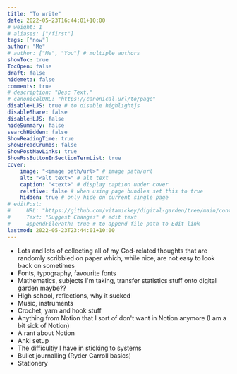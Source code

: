 ```yaml
---
title: "To write"
date: 2022-05-23T16:44:01+10:00
# weight: 1
# aliases: ["/first"]
tags: ["now"]
author: "Me"
# author: ["Me", "You"] # multiple authors
showToc: true
TocOpen: false
draft: false
hidemeta: false
comments: true
# description: "Desc Text."
# canonicalURL: "https://canonical.url/to/page"
disableHLJS: true # to disable highlightjs
disableShare: false
disableHLJS: false
hideSummary: false
searchHidden: false
ShowReadingTime: true
ShowBreadCrumbs: false
ShowPostNavLinks: true
ShowRssButtonInSectionTermList: true
cover:
    image: "<image path/url>" # image path/url
    alt: "<alt text>" # alt text
    caption: "<text>" # display caption under cover
    relative: false # when using page bundles set this to true
    hidden: true # only hide on current single page
# editPost:
#     URL: "https://github.com/vitamickey/digital-garden/tree/main/content"
#     Text: "Suggest Changes" # edit text
#     appendFilePath: true # to append file path to Edit link
lastmod: 2022-05-23T23:44:01+10:00
---
```


- Lots and lots of collecting all of my God-related thoughts that are randomly scribbled on paper which, while nice, are not easy to look back on sometimes
- Fonts, typography, favourite fonts
- Mathematics, subjects I'm taking, transfer statistics stuff onto digital garden maybe??
- High school, reflections, why it sucked
- Music, instruments
- Crochet, yarn and hook stuff
- Anything from Notion that I sort of don't want in Notion anymore (I am a bit sick of Notion)
- A rant about Notion
- Anki setup
- The difficultiy I have in sticking to systems
- Bullet journalling (Ryder Carroll basics)
- Stationery